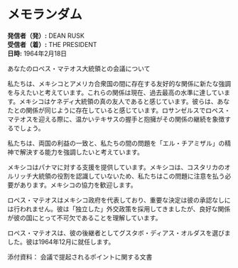 # メモランダム

**発信者（発）:** DEAN RUSK  
**受信者（着）:** THE PRESIDENT  
**日時:** 1964年2月18日  

あなたのロペス・マテオス大統領との会議について

私たちは、メキシコとアメリカ合衆国の間に存在する友好的な関係に新たな強調を与えたいと考えています。これらの関係は現在、過去最高の水準に達しています。メキシコはケネディ大統領の真の友人であると感じています。彼らは、あなたとの関係が同じように存在していると感じています。ロサンゼルスでロペス・マテオスを迎える際に、温かいテキサスの握手と抱擁がその関係の継続を象徴するでしょう。

私たちは、両国の利益の一致と、私たちの間の問題を「エル・チアミザル」の精神で解決する能力を強調したいと考えています。

メキシコはパナマに対する支援を提供しています。メキシコは、コスタリカのオルリッチ大統領の役割を認識していないため、私たちはこの問題に注意を払う必要があります。メキシコの協力を歓迎します。

ロペス・マテオスはメキシコ政府を代表しており、重要な決定は彼の承認なしには行われません。彼は「独立した」外交政策を採用してきましたが、良好な関係が彼の国にとって不可欠であることを理解しています。

ロペス・マテオスは、彼の後継者としてグスタボ・ディアス・オルダスを選びました。彼は1964年12月に就任します。

添付資料：
会議で提起されるポイントに関する文書